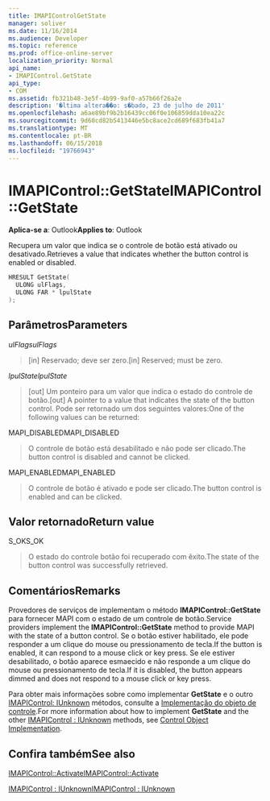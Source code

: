 ```yaml
---
title: IMAPIControlGetState
manager: soliver
ms.date: 11/16/2014
ms.audience: Developer
ms.topic: reference
ms.prod: office-online-server
localization_priority: Normal
api_name:
- IMAPIControl.GetState
api_type:
- COM
ms.assetid: fb321b48-3e5f-4b99-9af0-a57b66f26a2e
description: '�ltima altera��o: s�bado, 23 de julho de 2011'
ms.openlocfilehash: a6ae89bf9b2b16439cc06f0e106859dda10ea22c
ms.sourcegitcommit: 9d60cd82b5413446e5bc8ace2cd689f683fb41a7
ms.translationtype: MT
ms.contentlocale: pt-BR
ms.lasthandoff: 06/15/2018
ms.locfileid: "19766943"
---
```

# <a name="imapicontrolgetstate"></a><span data-ttu-id="456d2-103">IMAPIControl::GetState</span><span class="sxs-lookup"><span data-stu-id="456d2-103">IMAPIControl::GetState</span></span>

  
  
<span data-ttu-id="456d2-104">**Aplica-se a**: Outlook</span><span class="sxs-lookup"><span data-stu-id="456d2-104">**Applies to**: Outlook</span></span> 
  
<span data-ttu-id="456d2-105">Recupera um valor que indica se o controle de botão está ativado ou desativado.</span><span class="sxs-lookup"><span data-stu-id="456d2-105">Retrieves a value that indicates whether the button control is enabled or disabled.</span></span>
  
```cpp
HRESULT GetState(
  ULONG ulFlags,
  ULONG FAR * lpulState
);
```

## <a name="parameters"></a><span data-ttu-id="456d2-106">Parâmetros</span><span class="sxs-lookup"><span data-stu-id="456d2-106">Parameters</span></span>

 <span data-ttu-id="456d2-107">_ulFlags_</span><span class="sxs-lookup"><span data-stu-id="456d2-107">_ulFlags_</span></span>
  
> <span data-ttu-id="456d2-108">[in] Reservado; deve ser zero.</span><span class="sxs-lookup"><span data-stu-id="456d2-108">[in] Reserved; must be zero.</span></span>
    
 <span data-ttu-id="456d2-109">_lpulState_</span><span class="sxs-lookup"><span data-stu-id="456d2-109">_lpulState_</span></span>
  
> <span data-ttu-id="456d2-110">[out] Um ponteiro para um valor que indica o estado do controle de botão.</span><span class="sxs-lookup"><span data-stu-id="456d2-110">[out] A pointer to a value that indicates the state of the button control.</span></span> <span data-ttu-id="456d2-111">Pode ser retornado um dos seguintes valores:</span><span class="sxs-lookup"><span data-stu-id="456d2-111">One of the following values can be returned:</span></span>
    
<span data-ttu-id="456d2-112">MAPI_DISABLED</span><span class="sxs-lookup"><span data-stu-id="456d2-112">MAPI_DISABLED</span></span> 
  
> <span data-ttu-id="456d2-113">O controle de botão está desabilitado e não pode ser clicado.</span><span class="sxs-lookup"><span data-stu-id="456d2-113">The button control is disabled and cannot be clicked.</span></span> 
    
<span data-ttu-id="456d2-114">MAPI_ENABLED</span><span class="sxs-lookup"><span data-stu-id="456d2-114">MAPI_ENABLED</span></span> 
  
> <span data-ttu-id="456d2-115">O controle de botão é ativado e pode ser clicado.</span><span class="sxs-lookup"><span data-stu-id="456d2-115">The button control is enabled and can be clicked.</span></span>
    
## <a name="return-value"></a><span data-ttu-id="456d2-116">Valor retornado</span><span class="sxs-lookup"><span data-stu-id="456d2-116">Return value</span></span>

<span data-ttu-id="456d2-117">S_OK</span><span class="sxs-lookup"><span data-stu-id="456d2-117">S_OK</span></span> 
  
> <span data-ttu-id="456d2-118">O estado do controle botão foi recuperado com êxito.</span><span class="sxs-lookup"><span data-stu-id="456d2-118">The state of the button control was successfully retrieved.</span></span>
    
## <a name="remarks"></a><span data-ttu-id="456d2-119">Comentários</span><span class="sxs-lookup"><span data-stu-id="456d2-119">Remarks</span></span>

<span data-ttu-id="456d2-120">Provedores de serviços de implementam o método **IMAPIControl::GetState** para fornecer MAPI com o estado de um controle de botão.</span><span class="sxs-lookup"><span data-stu-id="456d2-120">Service providers implement the **IMAPIControl::GetState** method to provide MAPI with the state of a button control.</span></span> <span data-ttu-id="456d2-121">Se o botão estiver habilitado, ele pode responder a um clique do mouse ou pressionamento de tecla.</span><span class="sxs-lookup"><span data-stu-id="456d2-121">If the button is enabled, it can respond to a mouse click or key press.</span></span> <span data-ttu-id="456d2-122">Se ele estiver desabilitado, o botão aparece esmaecido e não responde a um clique do mouse ou pressionamento de tecla.</span><span class="sxs-lookup"><span data-stu-id="456d2-122">If it is disabled, the button appears dimmed and does not respond to a mouse click or key press.</span></span> 
  
<span data-ttu-id="456d2-123">Para obter mais informações sobre como implementar **GetState** e o outro [IMAPIControl: IUnknown](imapicontroliunknown.md) métodos, consulte a [Implementação do objeto de controle](control-object-implementation.md).</span><span class="sxs-lookup"><span data-stu-id="456d2-123">For more information about how to implement **GetState** and the other [IMAPIControl : IUnknown](imapicontroliunknown.md) methods, see [Control Object Implementation](control-object-implementation.md).</span></span>
  
## <a name="see-also"></a><span data-ttu-id="456d2-124">Confira também</span><span class="sxs-lookup"><span data-stu-id="456d2-124">See also</span></span>



[<span data-ttu-id="456d2-125">IMAPIControl::Activate</span><span class="sxs-lookup"><span data-stu-id="456d2-125">IMAPIControl::Activate</span></span>](imapicontrol-activate.md)
  
[<span data-ttu-id="456d2-126">IMAPIControl : IUnknown</span><span class="sxs-lookup"><span data-stu-id="456d2-126">IMAPIControl : IUnknown</span></span>](imapicontroliunknown.md)

